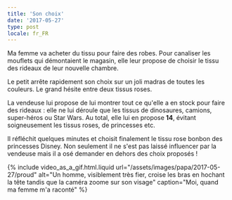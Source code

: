 ```yaml
---
title: 'Son choix'
date: '2017-05-27'
type: post
locale: fr_FR
---
```


Ma femme va acheter du tissu pour faire des robes. Pour canaliser les mouflets qui démontaient le magasin, elle leur propose de choisir le tissu des rideaux de leur nouvelle chambre.

<!-- more -->

Le petit arrête rapidement son choix sur un joli madras de toutes les couleurs. Le grand hésite entre deux tissus roses.

La vendeuse lui propose de lui montrer tout ce qu'elle a en stock pour faire des rideaux : elle ne lui déroule que les tissus de dinosaures, camions, super-héros ou Star Wars. Au total, elle lui en propose **14**, évitant soigneusement les tissus roses, de princesses etc.

Il réfléchit quelques minutes et choisit finalement le tissu rose bonbon des princesses Disney. Non seulement il ne s'est pas laissé influencer par la vendeuse mais il a osé demander en dehors des choix proposés !

{% include video_as_a_gif.html.liquid
url="/assets/images/papa/2017-05-27/proud"
alt="Un homme, visiblement très fier, croise les bras en hochant la tête tandis que la caméra zoome sur son visage"
caption="Moi, quand ma femme m'a raconté"
%}

